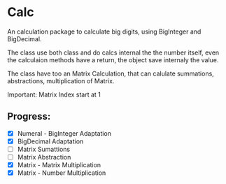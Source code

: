 # Calc

An calculation package to calculate big digits, using BigInteger and BigDecimal.

The class use both class and do calcs internal the the number itself, even the calculaion methods have a return, the object save internaly the value.

The class have too an Matrix Calculation, that can calulate summations, abstractions, multiplication of Matrix.

Important: Matrix Index start at 1

## Progress:
- [x] Numeral - BigInteger Adaptation
- [x] BigDecimal Adaptation
- [ ] Matrix Sumattions
- [ ] Matrix Abstraction
- [x] Matrix - Matrix Multiplication
- [x] Matrix - Number Multiplication
